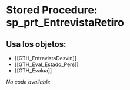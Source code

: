 # Stored Procedure: sp_prt_EntrevistaRetiro

## Usa los objetos:
- [[GTH_EntrevistaDesvin]]
- [[GTH_Eval_Estado_Pers]]
- [[GTH_Evalua]]

*No code available.*
